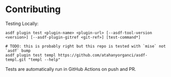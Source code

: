 # Contributing

Testing Locally:

```shell
asdf plugin test <plugin-name> <plugin-url> [--asdf-tool-version <version>] [--asdf-plugin-gitref <git-ref>] [test-command*]

# TODO: this is probably right but this repo is tested with `mise` not `asdf` bump
asdf plugin test templ https://github.com/atahanyorganci/asdf-templ.git "templ --help"
```

Tests are automatically run in GitHub Actions on push and PR.
